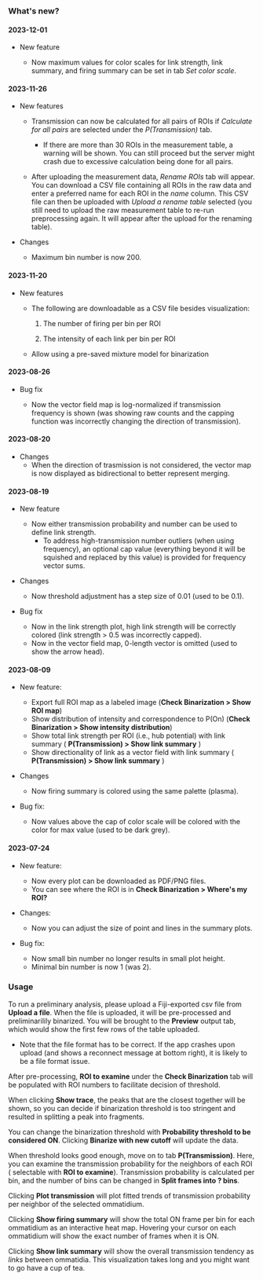 ### What's new?

#### 2023-12-01

- New feature

  - Now maximum values for color scales for link strength, link summary, and
  firing summary can be set in tab *Set color scale*.


#### 2023-11-26

- New features

  - Transmission can now be calculated for all pairs of ROIs if *Calculate for
  all pairs* are selected under the *P(Transmission)* tab.
  
    - If there are more than 30 ROIs in the measurement table, a warning will
    be shown. You can still proceed but the server might crash due to excessive
    calculation being done for all pairs.
    
  - After uploading the measurement data, *Rename ROIs* tab will appear. You can
  download a CSV file containing all ROIs in the raw data and enter a preferred
  name for each ROI in the *name* column. This CSV file can then be uploaded
  with *Upload a rename table* selected (you still need to upload the raw
  measurement table to re-run preprocessing again. It will appear after the
  upload for the renaming table).
  
  
- Changes

  - Maximum bin number is now 200.
  
#### 2023-11-20

- New features

  - The following are downloadable as a CSV file besides visualization:
  
    1. The number of firing per bin per ROI

    2. The intensity of each link per bin per ROI
    
  - Allow using a pre-saved mixture model for binarization
  

#### 2023-08-26

- Bug fix

  - Now the vector field map is log-normalized if transmission frequency is shown (was
  showing raw counts and the capping function was incorrectly changing the direction
  of transmission).

#### 2023-08-20

- Changes
  - When the direction of trasmission is not considered, the vector map is now
  displayed as bidirectional to better represent merging.

#### 2023-08-19

- New feature
  - Now either transmission probability and number can be used to define link
  strength.
    - To address high-transmission number outliers (when using frequency),
    an optional cap value (everything beyond it will be squished and replaced by
    this value) is provided for frequency vector sums.
  
- Changes
  - Now threshold adjustment has a step size of 0.01 (used to be 0.1).
  
- Bug fix
  - Now in the link strength plot, high link strength will be correctly colored
  (link strength > 0.5 was incorrectly capped).
  - Now in the vector field map, 0-length vector is omitted (used to show the
  arrow head).

#### 2023-08-09

- New feature:
  - Export full ROI map as a labeled image (**Check Binarization > Show ROI map**)
  - Show distribution of intensity and correspondence to P(On) (**Check
  Binarization > Show intensity distribution**)
  - Show total link strength per ROI (i.e., hub potential) with link summary (
  **P(Transmission) > Show link summary**
  )
  - Show directionality of link as a vector field with link summary (
  **P(Transmission) > Show link summary**
  )
  
- Changes
  - Now firing summary is colored using the same palette (plasma).
  
- Bug fix:
  - Now values above the cap of color scale will be colored with the color for
  max value (used to be dark grey).

#### 2023-07-24

- New feature:
  - Now every plot can be downloaded as PDF/PNG files.
  - You can see where the ROI is in **Check Binarization > Where's my ROI?**
  
- Changes:
  - Now you can adjust the size of point and lines in the summary plots.
  
- Bug fix:
  - Now small bin number no longer results in small plot height.
  - Minimal bin number is now 1 (was 2).
  

### Usage

To run a preliminary analysis, please upload a Fiji-exported csv file from
**Upload a file**. When the file is uploaded, it will be pre-processed and
preliminarilily binarized. You will be brought to the **Preview** output tab,
which would show the first few rows of the table uploaded.

- Note that the file format has to be correct. If the app crashes upon
upload (and shows a reconnect message at bottom right), it is likely to be
a file format issue.


After pre-processing, **ROI to examine** under the **Check Binarization** tab
will be populated with ROI numbers to facilitate decision of threshold.

When clicking **Show trace**, the peaks that are the closest together will be
shown, so you can decide if binarization threshold is too stringent and resulted
in splitting a peak into fragments.

You can change the binarization threshold with **Probability threshold to be
considered ON**. Clicking **Binarize with new cutoff** will update the data.

When threshold looks good enough, move on to tab **P(Transmission)**. Here,
you can examine the transmission probability for the neighbors of each ROI (
selectable with **ROI to examine**). Transmission probability is calculated 
per bin, and the number of bins can be changed in **Split frames into ? bins**.

Clicking **Plot transmission** will plot fitted trends of transmission
probability per neighbor of the selected ommatidium.

Clicking **Show firing summary** will show the total ON frame per bin for
each ommatidium as an interactive heat map. Hovering your cursor on each
ommatidium will show the exact number of frames when it is ON.

Clicking **Show link summary** will show the overall transmission tendency as
_links_ between ommatidia. This visualization takes long and you might want to
go have a cup of tea.
